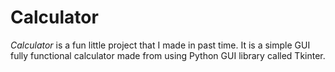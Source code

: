 # Calculator
*Calculator* is a fun little project that I made in past time. It is a simple GUI fully functional calculator made from using Python GUI
library called Tkinter.
